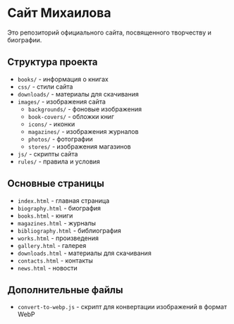 # Сайт Михаилова

Это репозиторий официального сайта, посвященного творчеству и биографии.

## Структура проекта

- `books/` - информация о книгах
- `css/` - стили сайта
- `downloads/` - материалы для скачивания
- `images/` - изображения сайта
  - `backgrounds/` - фоновые изображения
  - `book-covers/` - обложки книг
  - `icons/` - иконки
  - `magazines/` - изображения журналов
  - `photos/` - фотографии
  - `stores/` - изображения магазинов
- `js/` - скрипты сайта
- `rules/` - правила и условия

## Основные страницы

- `index.html` - главная страница
- `biography.html` - биография
- `books.html` - книги
- `magazines.html` - журналы
- `bibliography.html` - библиография
- `works.html` - произведения
- `gallery.html` - галерея
- `downloads.html` - материалы для скачивания
- `contacts.html` - контакты
- `news.html` - новости

## Дополнительные файлы

- `convert-to-webp.js` - скрипт для конвертации изображений в формат WebP 